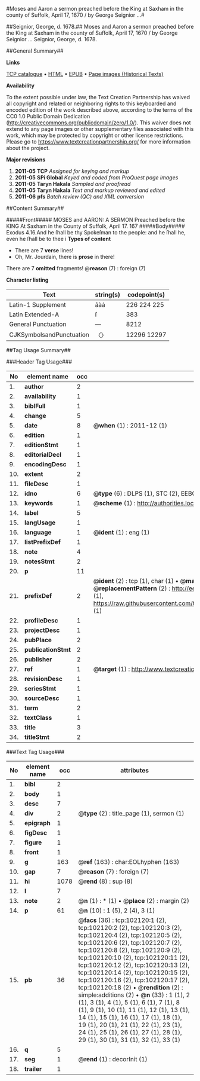 #Moses and Aaron a sermon preached before the King at Saxham in the county of Suffolk, April 17, 1670 / by George Seignior ...#

##Seignior, George, d. 1678.##
Moses and Aaron a sermon preached before the King at Saxham in the county of Suffolk, April 17, 1670 / by George Seignior ...
Seignior, George, d. 1678.

##General Summary##

**Links**

[TCP catalogue](http://www.ota.ox.ac.uk/tcp/)  • 
[HTML](http://tei.it.ox.ac.uk/tcp/Texts-HTML/free/A59/A59073.html)  • 
[EPUB](http://tei.it.ox.ac.uk/tcp/Texts-EPUB/free/A59/A59073.epub) • 
[Page images (Historical Texts)](https://historicaltexts.jisc.ac.uk/eebo-14153221e)

**Availability**

To the extent possible under law, the Text Creation Partnership has waived all copyright and related or neighboring rights to this keyboarded and encoded edition of the work described above, according to the terms of the CC0 1.0 Public Domain Dedication (http://creativecommons.org/publicdomain/zero/1.0/). This waiver does not extend to any page images or other supplementary files associated with this work, which may be protected by copyright or other license restrictions. Please go to https://www.textcreationpartnership.org/ for more information about the project.

**Major revisions**

1. __2011-05__ __TCP__ *Assigned for keying and markup*
1. __2011-05__ __SPi Global__ *Keyed and coded from ProQuest page images*
1. __2011-05__ __Taryn Hakala__ *Sampled and proofread*
1. __2011-05__ __Taryn Hakala__ *Text and markup reviewed and edited*
1. __2011-06__ __pfs__ *Batch review (QC) and XML conversion*

##Content Summary##

#####Front#####
MOSES and AARON: A SERMON Preached before the KING At Saxham in the County of Suffolk, April 17. 167
#####Body#####
Exodus 4.16.And he ſhall be thy Spokeſman to the people: and he ſhall he, even he ſhall be to thee i
**Types of content**

  * There are 7 **verse** lines!
  * Oh, Mr. Jourdain, there is **prose** in there!

There are 7 **omitted** fragments! 
 @__reason__ (7) : foreign (7)

**Character listing**


|Text|string(s)|codepoint(s)|
|---|---|---|
|Latin-1 Supplement|âàá|226 224 225|
|Latin Extended-A|ſ|383|
|General Punctuation|—|8212|
|CJKSymbolsandPunctuation|〈〉|12296 12297|

##Tag Usage Summary##

###Header Tag Usage###

|No|element name|occ|attributes|
|---|---|---|---|
|1.|__author__|2||
|2.|__availability__|1||
|3.|__biblFull__|1||
|4.|__change__|5||
|5.|__date__|8| @__when__ (1) : 2011-12 (1)|
|6.|__edition__|1||
|7.|__editionStmt__|1||
|8.|__editorialDecl__|1||
|9.|__encodingDesc__|1||
|10.|__extent__|2||
|11.|__fileDesc__|1||
|12.|__idno__|6| @__type__ (6) : DLPS (1), STC (2), EEBO-CITATION (1), OCLC (1), VID (1)|
|13.|__keywords__|1| @__scheme__ (1) : http://authorities.loc.gov/ (1)|
|14.|__label__|5||
|15.|__langUsage__|1||
|16.|__language__|1| @__ident__ (1) : eng (1)|
|17.|__listPrefixDef__|1||
|18.|__note__|4||
|19.|__notesStmt__|2||
|20.|__p__|11||
|21.|__prefixDef__|2| @__ident__ (2) : tcp (1), char (1)  •  @__matchPattern__ (2) : ([0-9\-]+):([0-9IVX]+) (1), (.+) (1)  •  @__replacementPattern__ (2) : http://eebo.chadwyck.com/downloadtiff?vid=$1&page=$2 (1), https://raw.githubusercontent.com/textcreationpartnership/Texts/master/tcpchars.xml#$1 (1)|
|22.|__profileDesc__|1||
|23.|__projectDesc__|1||
|24.|__pubPlace__|2||
|25.|__publicationStmt__|2||
|26.|__publisher__|2||
|27.|__ref__|1| @__target__ (1) : http://www.textcreationpartnership.org/docs/. (1)|
|28.|__revisionDesc__|1||
|29.|__seriesStmt__|1||
|30.|__sourceDesc__|1||
|31.|__term__|2||
|32.|__textClass__|1||
|33.|__title__|3||
|34.|__titleStmt__|2||


###Text Tag Usage###

|No|element name|occ|attributes|
|---|---|---|---|
|1.|__bibl__|2||
|2.|__body__|1||
|3.|__desc__|7||
|4.|__div__|2| @__type__ (2) : title_page (1), sermon (1)|
|5.|__epigraph__|1||
|6.|__figDesc__|1||
|7.|__figure__|1||
|8.|__front__|1||
|9.|__g__|163| @__ref__ (163) : char:EOLhyphen (163)|
|10.|__gap__|7| @__reason__ (7) : foreign (7)|
|11.|__hi__|1078| @__rend__ (8) : sup (8)|
|12.|__l__|7||
|13.|__note__|2| @__n__ (1) : * (1)  •  @__place__ (2) : margin (2)|
|14.|__p__|61| @__n__ (10) : 1 (5), 2 (4), 3 (1)|
|15.|__pb__|36| @__facs__ (36) : tcp:102120:1 (2), tcp:102120:2 (2), tcp:102120:3 (2), tcp:102120:4 (2), tcp:102120:5 (2), tcp:102120:6 (2), tcp:102120:7 (2), tcp:102120:8 (2), tcp:102120:9 (2), tcp:102120:10 (2), tcp:102120:11 (2), tcp:102120:12 (2), tcp:102120:13 (2), tcp:102120:14 (2), tcp:102120:15 (2), tcp:102120:16 (2), tcp:102120:17 (2), tcp:102120:18 (2)  •  @__rendition__ (2) : simple:additions (2)  •  @__n__ (33) : 1 (1), 2 (1), 3 (1), 4 (1), 5 (1), 6 (1), 7 (1), 8 (1), 9 (1), 10 (1), 11 (1), 12 (1), 13 (1), 14 (1), 15 (1), 16 (1), 17 (1), 18 (1), 19 (1), 20 (1), 21 (1), 22 (1), 23 (1), 24 (1), 25 (1), 26 (1), 27 (1), 28 (1), 29 (1), 30 (1), 31 (1), 32 (1), 33 (1)|
|16.|__q__|5||
|17.|__seg__|1| @__rend__ (1) : decorInit (1)|
|18.|__trailer__|1||

